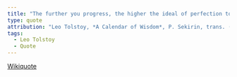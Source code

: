 ```yaml
---
title: "The further you progress, the higher the ideal of perfection toward which you strive rises."
type: quote
attribution: "Leo Tolstoy, *A Calendar of Wisdom*, P. Sekirin, trans. (1997)"
tags:
  - Leo Tolstoy
  - Quote
---
```

[Wikiquote](https://en.wikiquote.org/wiki/Ideal)